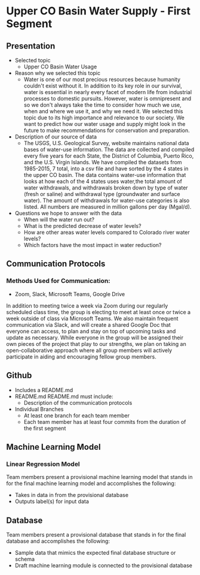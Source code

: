 # Upper CO Basin Water Supply - First Segment

## Presentation
- Selected topic
  - Upper CO Basin Water Usage
- Reason why we selected this topic
  - Water is one of our most precious resources because humanity couldn't exist without it. In addition to its key role in our survival, water is essential in nearly every facet of modern life from industrial processes to domestic pursuits. However, water is omnipresent and so we don't always take the time to consider how much we use, when and where we use it, and why we need it. We selected this topic due to its high importance and relevance to our society. We want to predict how our water usage and supply might look in the future to make recommendations for conservation and preparation.
- Description of our source of data
  - The USGS, U.S. Geological Survey, website maintains national data bases of water-use information. The data are collected and compiled every five years for each State, the District of Columbia, Puerto Rico, and the U.S. Virgin Islands. We have compiled the datasets from 1985-2015, 7 total, into a csv file and have sorted by the 4 states in the upper CO basin. The data contains water-use information that looks at how each of the 4 states uses water,the total amount of water withdrawals, and withdrawals broken down by type of water (fresh or saline) and withdrawal type (groundwater and surface water). The amount of withdrawals for water-use categories is also listed. All numbers are measured in million gallons per day (Mgal/d). 
- Questions we hope to answer with the data
   -  When will the water run out? 
   -  What is the predicted decrease of water levels? 
   -  How are other areas water levels compared to Colorado river water levels? 
   -  Which factors have the most impact in water reduction?

## Communication Protocols

### Methods Used for Communication: 

- Zoom, Slack, Microsoft Teams, Google Drive

In addition to meeting twice a week via Zoom during our regularly scheduled class time, the group is electing to meet at least once or twice a week outside of class via Microsoft Teams. We also maintain frequent communication via Slack, and will create a shared Google Doc that everyone can access, to plan and stay on top of upcoming tasks and update as necessary. While everyone in the group will be assigned their own pieces of the project that play to our strengths, we plan on taking an open-collaborative approach where all group members will actively participate in aiding and encouraging fellow group members.

## Github
- Includes a README.md
- README.md README.md must include: 
   - Description of the communication protocols
- Individual Branches 
  - At least one branch for each team member 
  - Each team member has at least four commits from the duration of the first segment 
  
## Machine Learning Model
### Linear Regression Model
Team members present a provisional machine learning model that stands in for the final machine learning model and accomplishes the following:
- Takes in data in from the provisional database 
- Outputs label(s) for input data

## Database
Team members present a provisional database that stands in for the final database and accomplishes the following: 
- Sample data that mimics the expected final database structure or schema 
- Draft machine learning module is connected to the provisional database 
